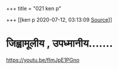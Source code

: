 +++
title = "021 ken p"

+++
[[ken p	2020-07-12, 03:13:09 [Source](https://groups.google.com/g/samskrita/c/SzjcM19cjK8)]]



# जिह्वामूलीय , उपध्मानीय.......

<https://youtu.be/fImJpE1PGno>

